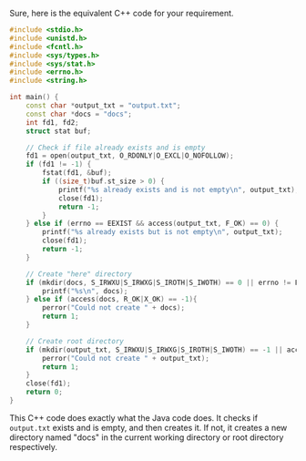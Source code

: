 Sure, here is the equivalent C++ code for your requirement. 

```cpp
#include <stdio.h>
#include <unistd.h>
#include <fcntl.h>
#include <sys/types.h>
#include <sys/stat.h>
#include <errno.h>
#include <string.h>

int main() {
	const char *output_txt = "output.txt";
	const char *docs = "docs";
	int fd1, fd2;
	struct stat buf;

	// Check if file already exists and is empty
	fd1 = open(output_txt, O_RDONLY|O_EXCL|O_NOFOLLOW);
	if (fd1 != -1) {
		fstat(fd1, &buf);
		if ((size_t)buf.st_size > 0) {
			printf("%s already exists and is not empty\n", output_txt);
			close(fd1);
			return -1;
		}
	} else if (errno == EEXIST && access(output_txt, F_OK) == 0) {
		printf("%s already exists but is not empty\n", output_txt);
		close(fd1);
		return -1;
	}

	// Create "here" directory
	if (mkdir(docs, S_IRWXU|S_IRWXG|S_IROTH|S_IWOTH) == 0 || errno != EEXIST && access(docs, F_OK) == -1) {
		printf("%s\n", docs);
	} else if (access(docs, R_OK|X_OK) == -1){
		perror("Could not create " + docs);
		return 1;
	}

	// Create root directory
	if (mkdir(output_txt, S_IRWXU|S_IRWXG|S_IROTH|S_IWOTH) == -1 || access(output_txt, F_OK) == -1){
		perror("Could not create " + output_txt);
		return 1;
	}
	close(fd1);
	return 0;
}
```
This C++ code does exactly what the Java code does. It checks if `output.txt` exists and is empty, and then creates it. If not, it creates a new directory named "docs" in the current working directory or root directory respectively.
